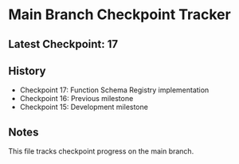 # Main Branch Checkpoint Tracker

## Latest Checkpoint: 17

## History
- Checkpoint 17: Function Schema Registry implementation
- Checkpoint 16: Previous milestone
- Checkpoint 15: Development milestone

## Notes
This file tracks checkpoint progress on the main branch.
